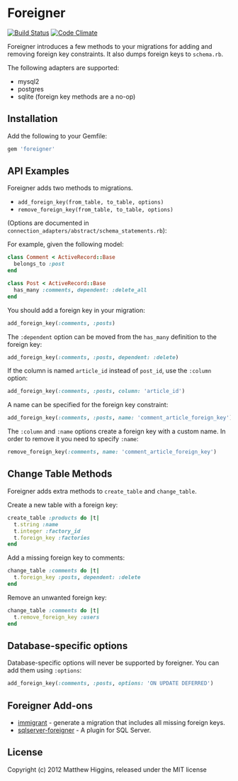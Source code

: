 # Foreigner
[![Build Status](https://travis-ci.org/matthuhiggins/foreigner.png)](https://travis-ci.org/matthuhiggins/foreigner) [![Code Climate](https://codeclimate.com/github/matthuhiggins/foreigner.png)](https://codeclimate.com/github/matthuhiggins/foreigner)

Foreigner introduces a few methods to your migrations for adding and removing foreign key constraints. It also dumps foreign keys to `schema.rb`.

The following adapters are supported:

* mysql2
* postgres
* sqlite (foreign key methods are a no-op)

## Installation

Add the following to your Gemfile:
```ruby
gem 'foreigner'
```
## API Examples

Foreigner adds two methods to migrations.

* `add_foreign_key(from_table, to_table, options)`
* `remove_foreign_key(from_table, to_table, options)`

(Options are documented in `connection_adapters/abstract/schema_statements.rb`):

For example, given the following model:
```ruby
class Comment < ActiveRecord::Base
  belongs_to :post
end

class Post < ActiveRecord::Base
  has_many :comments, dependent: :delete_all
end
```  
You should add a foreign key in your migration:
```ruby
add_foreign_key(:comments, :posts)
```
The `:dependent` option can be moved from the `has_many` definition to the foreign key:
```ruby
add_foreign_key(:comments, :posts, dependent: :delete)
```
If the column is named `article_id` instead of `post_id`, use the `:column` option:
```ruby
add_foreign_key(:comments, :posts, column: 'article_id')
```
A name can be specified for the foreign key constraint:
```ruby
add_foreign_key(:comments, :posts, name: 'comment_article_foreign_key')
```
The `:column` and `:name` options create a foreign key with a custom name. In order to remove it you need to specify `:name`:
```ruby
remove_foreign_key(:comments, name: 'comment_article_foreign_key')
```
## Change Table Methods

Foreigner adds extra methods to `create_table` and `change_table`.

Create a new table with a foreign key:
```ruby
create_table :products do |t|
  t.string :name
  t.integer :factory_id
  t.foreign_key :factories
end
```
Add a missing foreign key to comments:
```ruby
change_table :comments do |t|
  t.foreign_key :posts, dependent: :delete
end
```
Remove an unwanted foreign key:
```ruby
change_table :comments do |t|
  t.remove_foreign_key :users
end
```
## Database-specific options

Database-specific options will never be supported by foreigner. You can add them using `:options`:
```ruby
add_foreign_key(:comments, :posts, options: 'ON UPDATE DEFERRED')
```
## Foreigner Add-ons

* [immigrant](https://github.com/jenseng/immigrant) - generate a migration that includes all missing foreign keys.
* [sqlserver-foreigner](https://github.com/cleblanc87/sqlserver-foreigner) - A plugin for SQL Server.

## License

Copyright (c) 2012 Matthew Higgins, released under the MIT license
